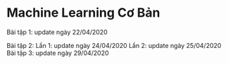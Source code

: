 # Machine Learning Cơ Bản

Bài tập 1: update ngày 22/04/2020

Bài tập 2: Lần 1: update ngày 24/04/2020
           Lần 2: update ngày 25/04/2020
Bài tập 3: update ngày 29/04/2020